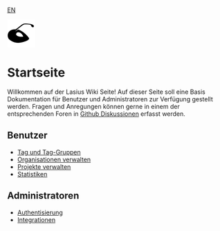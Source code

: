 [EN](Home.md)

![Logo](images/lasius.svg)

# Startseite

Willkommen auf der Lasius Wiki Seite!
Auf dieser Seite soll eine Basis Dokumentation für Benutzer und Administratoren zur Verfügung gestellt werden. Fragen und Anregungen können gerne in einem der entsprechenden Foren in [Github Diskussionen](https://github.com/tegonal/Lasius/discussions) erfasst werden.

## Benutzer

  * [Tag und Tag-Gruppen](DE%3ATags.md)
  * [Organisationen verwalten](DE%3AOrganizations.md)
  * [Projekte verwalten](DE%3AProjects.md)
  * [Statistiken](DE%3AStatistics.md)

## Administratoren

  * [Authentisierung](DE%3AAuth.md)
  * [Integrationen](DE%3AIntegrations.md)